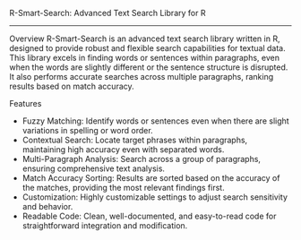 R-Smart-Search: Advanced Text Search Library for R
_____________________________________________________

Overview
R-Smart-Search is an advanced text search library written in R, designed to provide robust and flexible search capabilities for textual data.
This library excels in finding words or sentences within paragraphs, even when the words are slightly different or the sentence structure is disrupted.
It also performs accurate searches across multiple paragraphs, ranking results based on match accuracy.

Features
  - Fuzzy Matching: Identify words or sentences even when there are slight variations in spelling or word order.
  - Contextual Search: Locate target phrases within paragraphs, maintaining high accuracy even with separated words.
  - Multi-Paragraph Analysis: Search across a group of paragraphs, ensuring comprehensive text analysis.
  - Match Accuracy Sorting: Results are sorted based on the accuracy of the matches, providing the most relevant findings first.
  - Customization: Highly customizable settings to adjust search sensitivity and behavior.
  - Readable Code: Clean, well-documented, and easy-to-read code for straightforward integration and modification.
